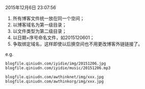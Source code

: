 2015年12月6日 23:07:56

1. 所有博客文件统一放在同一个空间；
2. 以博客域名为第一级目录；
3. 以文件类型为第二级目录；
4. 以日期+序号命名文件，如2015120601；
4. 争取绑定域名，这样即使以后换空间也不用更改博客外链链接了。

e.g.

    blogfile.qiniudn.com/iyidie/img/20151206.jpg
    blogfile.qiniudn.com/iyidie/music/20151206.mp3

    blogfile.qiniudn.com/awthinknet/img/xxx.jpg
    blogfile.qiniudn.com/awthinkorg/img/xxx.jpg

